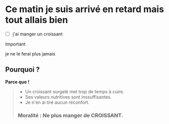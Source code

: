 # Ce matin je suis arrivé en retard mais tout allais bien
- [ ]   j'ai manger un croissant
> [!IMPORTANT]
> je ne le ferai plus jamais
## Pourquoi ?
**Parce que !**
>
> - Un croissant surgelé met trop de temps à cuire.
> - Ses valeurs nutritives sont inssuffisantes.
> - Je n'en ai tiré aucun réconfort.
>
>### Moralité : Ne plus manger de CROISSANT.